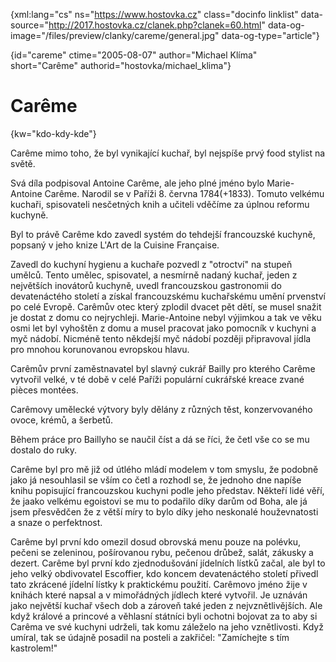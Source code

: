 
{xml:lang="cs" ns="https://www.hostovka.cz" class="docinfo linklist" data-source="http://2017.hostovka.cz/clanek.php?clanek=60.html" data-og-image="/files/preview/clanky/careme/general.jpg" data-og-type="article"}

{id="careme" ctime="2005-08-07" author="Michael Klíma" short="Carême" authorid="hostovka/michael_klima"}

# Carême

{kw="kdo-kdy-kde"}

Carême mimo toho, že byl vynikající kuchař, byl nejspíše prvý food stylist na světě.

Svá díla podpisoval Antoine Carême, ale jeho plné jméno bylo Marie-Antoine Carême. Narodil se v Paříži 8. června 1784(+1833). Tomuto velkému kuchaři, spisovateli nesčetných knih a učiteli vděčíme za úplnou reformu kuchyně.

Byl to právě Carême kdo zavedl systém do tehdejší francouzské kuchyně, popsaný v jeho knize L'Art de la Cuisine Française.

Zavedl do kuchyní hygienu a kuchaře pozvedl z "otroctví" na stupeň umělců. Tento umělec, spisovatel, a nesmírně nadaný kuchař, jeden z největších inovátorů kuchyně, uvedl francouzskou gastronomii do devatenáctého století a získal francouzskému kuchařskému umění prvenství po celé Evropě. Carêmův otec který zplodil dvacet pět dětí, se musel snažit je dostat z domu co nejrychleji. Marie-Antoine nebyl výjimkou a tak ve věku osmi let byl vyhoštěn z domu a musel pracovat jako pomocník v kuchyni a myč nádobí. Nicméně tento někdejší myč nádobí později připravoval jídla pro mnohou korunovanou evropskou hlavu.

Carêmův první zaměstnavatel byl slavný cukrář Bailly pro kterého Carême vytvořil velké, v té době v celé Paříži populární cukrářské kreace zvané pièces montées.

Carêmovy umělecké výtvory byly dělány z různých těst, konzervovaného ovoce, krémů, a šerbetů.

Během práce pro Baillyho se naučil číst a dá se říci, že četl vše co se mu dostalo do ruky.

Carême byl pro mě již od útlého mládí modelem v tom smyslu, že podobně jako já nesouhlasil se vším co četl a rozhodl se, že jednoho dne napíše knihu popisující francouzskou kuchyni podle jeho představ. Někteří lidé věří, že jaako velkému egoistovi se mu to podařilo díky darům od Boha, ale já jsem přesvědčen že z větší míry to bylo díky jeho neskonalé houževnatosti a snaze o perfektnost.

Carême byl první kdo omezil dosud obrovská menu pouze na polévku, pečeni se zeleninou, pošírovanou rybu, pečenou drůbež, salát, zákusky a dezert. Carême byl první kdo zjednodušování jídelních lístků začal, ale byl to jeho velký obdivovatel Escoffier, kdo koncem devatenáctého století přivedl tato zkrácené jídelní lístky k praktickému použití. Carêmovo jméno žije v knihách které napsal a v mimořádných jídlech které vytvořil. Je uznáván jako největší kuchař všech dob a zároveň také jeden z nejvznětlivějších. Ale když králové a princové a věhlasní státníci byli ochotni bojovat za to aby si Carêma ve své kuchyni udrželi, tak komu záleželo na jeho vznětlivosti. Když umíral, tak se údajně posadil na posteli a zakřičel: "Zamíchejte s tím kastrolem!"

